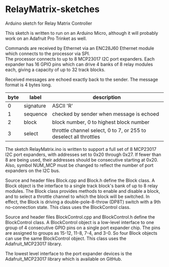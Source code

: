 # RelayMatrix-sketches
Arduino sketch for Relay Matrix Controller

This sketch is written to run on an Arduino Micro, although it will probably work on an Adafruit Pro Trinket as well.

Commands are received by Ethernet via an ENC28J60 Ethernet module which connects to the processor via SPI.  
The processor connects to up to 8 MCP23017 I2C port expanders.  Each expander has 16 GPIO pins which can drive 4 banks
of 8 relay modules each, giving a capacity of up to 32 track blocks.

Received messages are echoed exactly back to the sender.  The message format is 4 bytes long.

byte|label|description
----|-----|-----------
0|signature|ASCII 'R'
1|sequence|checked by sender when message is echoed
2|block|block number, 0 to highest block number
3|select|throttle channel select, 0 to 7, or 255 to deselect all throttles

The sketch RelayMatrix.ino is written to support a full set of 8 MCP23017 I2C port expanders, with addresses set to 0x20 through 0x27.  If fewer than 8 are being used, their addresses should be consecutive starting at 0x20.  Also, symbol NUM_MCP must be changed to reflect the number of port expanders on the I2C bus.

Source and header files Block.cpp and Block.h define the Block class.  A Block object is the interface to a single track block's bank of up to 8 relay modules.  The Block class provides methods to enable and disable a block, and to select a throttle channel to which the block will be switched.  In effect, the Block is driving a double-pole-8-throw (DP8T) switch with a 9th no-connection state.  This class uses the BlockControl class.

Source and header files BlockControl.cpp and BlockControl.h define the BlockControl class.  A BlockControl object is a low-level interface to one group of 4 consecutive GPIO pins on a single port expander chip.  The pins are assigned to groups as 15-12, 11-8, 7-4, and 3-0.  So four Block objects can use the same BlockControl object.  This class uses the Adafruit_MCP23017 library.

The lowest level interface to the port expander devices is the Adafruit_MCP23017 library which is available on GitHub.
